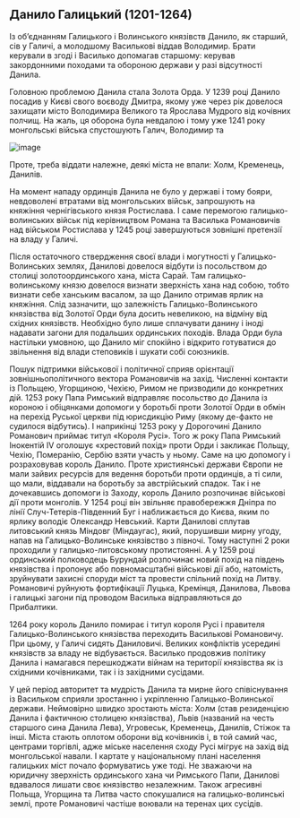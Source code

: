 Данило Галицький (1201-1264)
----------------------------

Із об’єднанням Галицького і Волинського князівств Данило, як старший,
сів у Галичі, а молодшому Василькові віддав Володимир. Брати керували в
згоді і Василько допомагав старшому: керував закордонними походами та
обороною держави у разі відсутності Данила.

Головною проблемою Данила стала Золота Орда. У 1239 році Данило посадив
у Києві свого воєводу Дмитра, якому уже через рік довелося захищати
місто Володимира Великого та Ярослава Мудрого від кочівних полчищ. На
жаль, ця оборона була невдалою і тому уже 1241 року монгольські війська
спустошують Галич, Володимир та

![image](leg3)

Проте, треба віддати належне, деякі міста не впали: Холм, Кременець,
Данилів.

На момент нападу ординців Данила не було у державі і тому бояри,
невдоволені втратами від монгольських військ, запрошують на княжіння
чернігівського князя Ростислава. І саме перемогою галицько-волинських
військ під керівництвом Романа та Василька Романовичів над військом
Ростислава у 1245 році завершуються зовнішні претензії на владу у
Галичі.

Після остаточного ствердження своєї влади і могутності у
Галицько-Волинських землях, Данилові довелося відбути із посольством до
столиці золотоординського хана, міста Сарай. Там галицько-волинському
князю довелося визнати зверхність хана над собою, тобто визнати себе
ханським васалом, за що Данило отримав ярлик на княжіння. Слід
зазначити, що залежність Галицько-Волинського князівства від Золотої
Орди була досить невеликою, на відміну від східних князівств. Необхідно
було лише сплачувати данину і іноді надавати загони для подальших
ординських походів. Влада Орди була настільки умовною, що Данило міг
спокійно і відкрито готуватися до звільнення від влади степовиків і
шукати собі союзників.

Пошук підтримки військової і політичної сприяв орієнтації
зовнішньополітичного вектора Романовичів на захід. Численні контакти із
Польщею, Угорщиною, Чехією, Римом не призводили до конкретних дій. 1253
року Папа Римський відправляє посольство до Данила із короною і
обіцянками допомоги у боротьбі проти Золотої Орди в обмін на перехід
Руської церкви під юрисдикцію Риму (якому де-факто не судилося
відбутись). І наприкінці 1253 року у Дорогочині Данило Романович приймає
титул «Короля Русі». Того ж року Папа Римський Інокентій IV оголошує
«хрестовий похід» проти Орди і закликає Польщу, Чехію, Померанію, Сербію
взяти участь у ньому. Саме на цю допомогу і розраховував король Данило.
Проте християнські держави Європи не мали зайвих ресурсів для ведення
боротьби проти ординців, а ті сили, що мали, віддавали на боротьбу за
австрійський спадок. Так і не дочекавшись допомоги із Заходу, король
Данило розпочинає військові дії проти монголів. У 1254 році він звільняє
правобережжя Дніпра по лінії Случ-Тетерів-Південний Буг і наближається
до Києва, яким по ярлику володіє Олександр Невський. Карти Данилові
сплутав литовський князь Міндовг (Міндаугас), який, порушивши мирну
угоду, напав на Галицько-Волинське князівство з півночі. Тому наступні 2
роки проходили у галицько-литовському протистоянні. А у 1259 році
ординський полководець Бурундай розпочинає новий похід на південь
князівства і пропонує або повномасштабні військові дії або, натомість,
зруйнувати захисні споруди міст та провести спільний похід на Литву.
Романовичі руйнують фортифікації Луцька, Кремінця, Данилова, Львова і
галицькі загони під проводом Василька відправляються до Прибалтики.

1264 року король Данило помирає і титул короля Русі і правителя
Галицько-Волинського князівства переходить Василькові Романовичу. При
цьому, у Галичі сидять Даниловичі. Великих конфліктів усередині
князівств за владу не відбувається. Василько продовжив політику Данила і
намагався перешкоджати війнам на території князівства як із східними
кочівниками, так і із західними сусідами.

У цей період авторитет та мудрість Данила та мирне його співіснування із
Васильком сприяли зростанню і укріпленню Галицько-Волинської держави.
Неймовірно швидко зростають міста: Холм (став резиденцією Данила і
фактичною столицею князівства), Львів (названий на честь старшого сина
Данила Лева), Угровеськ, Кременець, Данилів, Стіжок та інші. Міста
стають оплотом оборони від кочівників і, в той самий час, центрами
торгівлі, адже міське населення сходу Русі мігрує на захід від
монгольської навали. І картате у національному плані населення галицьких
міст почало формуватись уже тоді. Не зважаючи на юридичну зверхність
ординського хана чи Римського Папи, Данилові вдавалося лишати своє
князівство незалежним. Також агресивні Польща, Угорщина та Литва часто
спокушалися на галицько-волинські землі, проте Романовичі частіше
воювали на теренах цих сусідів.

